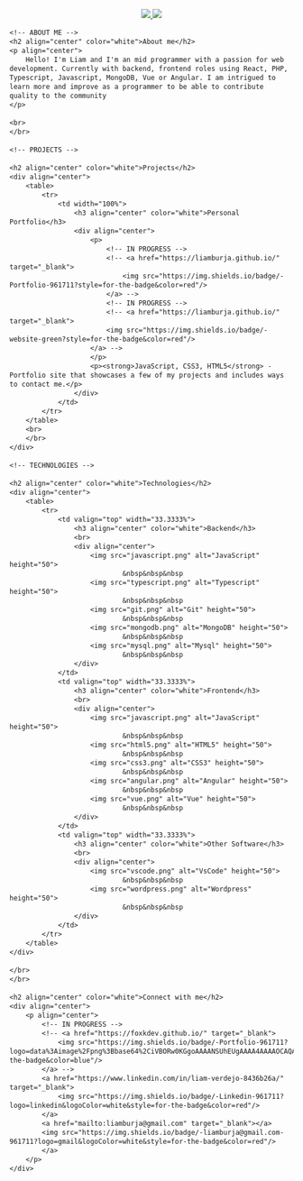 <p align="center">
	<p align="center">
		<!-- IN PROGRESS -->
		<!-- <a href="https://liamburja.github.io/" target="_blank">
			<img src="https://img.shields.io/badge/-Portfolio-961711?style=for-the-badge&color=blue"/>
		</a> -->
		<a href="https://www.linkedin.com/in/liam-verdejo-8436b26a/" target="_blank">
			<img src="https://img.shields.io/badge/-Linkedin-961711?logo=linkedin&logoColor=white&style=for-the-badge&color=red"/>
		</a>
		<a href="mailto:liamburja@gmail.com" target="_blank"></a>
		<img src="https://img.shields.io/badge/-liamburja@gmail.com-961711?logo=gmail&logoColor=white&style=for-the-badge&color=red"/>
		</a>
	</p>

	<!-- ABOUT ME -->
	<h2 align="center" color="white">About me</h2>
	<p align="center">
		Hello! I'm Liam and I'm an mid programmer with a passion for web development. Currently with backend, frontend roles using React, PHP, Typescript, Javascript, MongoDB, Vue or Angular. I am intrigued to learn more and improve as a programmer to be able to contribute quality to the community
	</p>

	<br>
	</br>

	<!-- PROJECTS -->

	<h2 align="center" color="white">Projects</h2>
	<div align="center">
		<table>
			<tr>
				<td width="100%">
					<h3 align="center" color="white">Personal Portfolio</h3>
					<div align="center">
						<p>
							<!-- IN PROGRESS -->
							<!-- <a href="https://liamburja.github.io/" target="_blank">
								<img src="https://img.shields.io/badge/-Portfolio-961711?style=for-the-badge&color=red"/>
							</a> -->
							<!-- IN PROGRESS -->
							<!-- <a href="https://liamburja.github.io/" target="_blank">
							<img src="https://img.shields.io/badge/-website-green?style=for-the-badge&color=red"/>
						</a> -->
						</p>
						<p><strong>JavaScript, CSS3, HTML5</strong> - Portfolio site that showcases a few of my projects and includes ways to contact me.</p>
					</div>
				</td>
			</tr>
		</table>
		<br>
		</br>
	</div>

	<!-- TECHNOLOGIES -->

	<h2 align="center" color="white">Technologies</h2>
	<div align="center">
		<table>
			<tr>
				<td valign="top" width="33.3333%">
					<h3 align="center" color="white">Backend</h3>
					<br>
					<div align="center">
						<img src="javascript.png" alt="JavaScript" height="50">
								&nbsp&nbsp&nbsp
						<img src="typescript.png" alt="Typescript" height="50">
								&nbsp&nbsp&nbsp
						<img src="git.png" alt="Git" height="50">
								&nbsp&nbsp&nbsp
						<img src="mongodb.png" alt="MongoDB" height="50">
								&nbsp&nbsp&nbsp
						<img src="mysql.png" alt="Mysql" height="50">
								&nbsp&nbsp&nbsp
					</div>
				</td>
				<td valign="top" width="33.3333%">
					<h3 align="center" color="white">Frontend</h3>
					<br>
					<div align="center">
						<img src="javascript.png" alt="JavaScript" height="50">
								&nbsp&nbsp&nbsp
						<img src="html5.png" alt="HTML5" height="50">
								&nbsp&nbsp&nbsp
						<img src="css3.png" alt="CSS3" height="50">
								&nbsp&nbsp&nbsp
						<img src="angular.png" alt="Angular" height="50">
								&nbsp&nbsp&nbsp
						<img src="vue.png" alt="Vue" height="50">
								&nbsp&nbsp&nbsp
					</div>
				</td>
				<td valign="top" width="33.3333%">
					<h3 align="center" color="white">Other Software</h3>
					<br>
					<div align="center">
						<img src="vscode.png" alt="VsCode" height="50">
								&nbsp&nbsp&nbsp
						<img src="wordpress.png" alt="Wordpress" height="50">
								&nbsp&nbsp&nbsp
					</div>
				</td>
			</tr>
		</table>
	</div>

	</br>
	</br>

	<h2 align="center" color="white">Connect with me</h2>
	<div align="center">
		<p align="center">
			<!-- IN PROGRESS -->
			<!-- <a href="https://foxkdev.github.io/" target="_blank">
				<img src="https://img.shields.io/badge/-Portfolio-961711?logo=data%3Aimage%2Fpng%3Bbase64%2CiVBORw0KGgoAAAANSUhEUgAAAA4AAAAOCAQAAAC1QeVaAAAABGdBTUEAALGPC%2FxhBQAAACBjSFJNAAB6JgAAgIQAAPoAAACA6AAAdTAAAOpgAAA6mAAAF3CculE8AAAAB3RJTUUH5gwKECARRZb4egAAAAJiS0dEAP%2BHj8y%2FAAAAnUlEQVQYGY3BMUqCAQAG0G%2FIJUJ0iDAoUNShIc%2FQ0oFaHVqjqYM06SAiltA%2FdJCsqU6gvgwLxAR9LzuIA00dVREVl9pKsiTK7r35Urh2ZeLTuwdVibgxs%2FJhamWuK3FoZJtCOY5MbPOqEnFr4b87iTj2aFNfTSLiVM%2B6oXORJRFnBv48aYj8ElE39uNFW2SNiJZnhQuRDSJO1ET28g3gyOKRiJ5NZQAAACV0RVh0ZGF0ZTpjcmVhdGUAMjAyMi0xMi0xMFQxNjozMjoxNyswMDowMB1J7wEAAAAldEVYdGRhdGU6bW9kaWZ5ADIwMjItMTItMTBUMTY6MzI6MTcrMDA6MDBsFFe9AAAAAElFTkSuQmCC&logoColor=white&style=for-the-badge&color=blue"/>
			</a> -->
			<a href="https://www.linkedin.com/in/liam-verdejo-8436b26a/" target="_blank">
				<img src="https://img.shields.io/badge/-Linkedin-961711?logo=linkedin&logoColor=white&style=for-the-badge&color=red"/>
			</a>
			<a href="mailto:liamburja@gmail.com" target="_blank"></a>
			<img src="https://img.shields.io/badge/-liamburja@gmail.com-961711?logo=gmail&logoColor=white&style=for-the-badge&color=red"/>
			</a>
		</p>
	</div>
